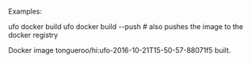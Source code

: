 Examples:

  ufo docker build
  ufo docker build --push # also pushes the image to the docker registry

Docker image tongueroo/hi:ufo-2016-10-21T15-50-57-88071f5 built.
